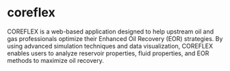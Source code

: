 # coreflex
 COREFLEX is a web-based application designed to help upstream oil and gas professionals optimize their Enhanced Oil Recovery (EOR) strategies. By using advanced simulation techniques and data visualization, COREFLEX enables users to analyze reservoir properties, fluid properties, and EOR methods to maximize oil recovery.

